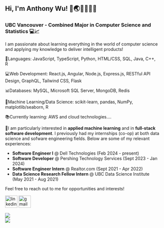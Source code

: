 ## Hi, I'm Anthony Wu! 👋🌏🇨🇦🇹🇼
### UBC Vancouver - Combined Major in Computer Science and Statistics 💻📈

I am passionate about learning everything in the world of computer science and applying my knowledge to deliver intelligent products!

🤹Languages: JavaScript, TypeScript, Python, HTML/CSS, SQL, Java, C++, R

💻Web Development: React.js, Angular, Node.js, Express.js, RESTful API Design, GraphQL, Tailwind CSS, Flask

📊Databases: MySQL, Microsoft SQL Server, MongoDB, Redis

🤖Machine Learning/Data Science: scikit-learn, pandas, NumPy, matplotlib/seaborn, R

📚Currently learning: AWS and cloud technologies....

👔I am particularly interested in **applied machine learning** and in **full-stack software development**. I previously had my internships (co-op) at both data science and sofware engineering fields. Below are some of my relevant experiences: <br /> 
- **Software Engineer I** @ Dell Technologies (Feb 2024 - present)
- **Software Developer** @ Pershing Technology Services (Sept 2023 - Jan 2024)
- **Software Engineer Intern** @ Realtor.com (Sept 2021 - Apr 2022)
- **Data Science Research Fellow Intern** @ UBC Data Science Institute (May 2021 - Aug 2021)

Feel free to reach out to me for opportunities and interests!

[<img src='https://cdn.jsdelivr.net/npm/simple-icons@3.0.1/icons/linkedin.svg' alt='linkedin' height='40'>](https://www.linkedin.com/in/anthony-wu-077430b5/)   [<img src='https://cdn.jsdelivr.net/npm/simple-icons@3.0.1/icons/gmail.svg' alt='gmail' height='40'>](mailto:anthony.yp.wu@gmail.com)


<a href="https://github.com/anuraghazra/convoychat">
  <img align="center" src="https://github-readme-stats.vercel.app/api/top-langs/?username=achinth-b&layout=compact&show_icons=true&theme=nightowl" />

<br />

<a href="https://github.com/anuraghazra/github-readme-stats">
  <img align="left" src="https://github-readme-stats.vercel.app/api?username=anthonywu2000&show_icons=true&hide_border=true&count_private=true&theme=tokyonight" />

</a>


<!-- ![GitHub stats](https://github-readme-stats.vercel.app/api?username=anthonywu2000&count_private=true&include_all_commits=true&show_icons=true&hide=stars,contribs&token=SECRET_TOKEN)   -->
